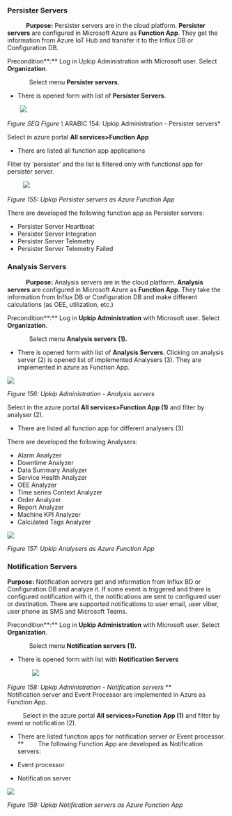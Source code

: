 ﻿### **Persister Servers**
`      `**Purpose:** Persister servers are in the cloud platform. **Persister servers** are configured in Microsoft Azure as **Function App**. They get the information from Azure IoT Hub and transfer it to the Influx DB or Configuration DB.

Precondition**:** Log in Upkip Administration with Microsoft user. Select **Organization**.

`       `Select menu **Persister servers.**

- There is opened form with list of **Persister Servers**.   

`    `![](Aspose.Words.0026e4dc-4cb1-409d-91ad-eda9ac21484a.001.png)

*Figure  SEQ Figure \\* ARABIC 154: Upkip Administration - Persister servers*



Select in azure portal **All services>Function App**

- There are listed all function app applications

Filter by ‘persister’ and the list is filtered only with functional app for persister server.

`     `![](Aspose.Words.0026e4dc-4cb1-409d-91ad-eda9ac21484a.002.png)

*Figure 155: Upkip Persister servers as Azure Function App*

There are developed the following function app as Persister servers:

- Persister Server Heartbeat
- Persister Server Integration
- Persister Server Telemetry
- Persister Server Telemetry Failed

### **Analysis Servers**
`      `**Purpose:** Analysis servers are in the cloud platform. **Analysis servers** are configured in Microsoft Azure as **Function App**. They take the information from Influx DB or Configuration DB and make different calculations (as OEE, utilization, etc.)

Precondition**:** Log in **Upkip Administration** with Microsoft user. Select **Organization**.

`       `Select menu **Analysis servers (1).**

- There is opened form with list of **Analysis Servers**.   Clicking on analysis server (2) is opened list of implemented Analysers (3). They are implemented in azure as Function App. 

![](Aspose.Words.0026e4dc-4cb1-409d-91ad-eda9ac21484a.003.png)

*Figure 156: Upkip Administration - Analysis servers*

Select in the azure portal **All services>Function App (1)** and filter by analyser (2).

- There are listed all function app for different analysers (3)

There are developed the following Analysers:

- Alarm Analyzer
- Downtime Analyzer
- Data Summary Analyzer
- Service Health Analyzer
- OEE Analyzer
- Time series Context Analyzer
- Order Analyzer
- Report Analyzer
- Machine KPI Analyzer
- Calculated Tags Analyzer

![](Aspose.Words.0026e4dc-4cb1-409d-91ad-eda9ac21484a.004.png)

*Figure 157: Upkip Analysers as Azure Function App*


### **Notification Servers**
**Purpose:** Notification servers get and information from Influx BD or Configuration DB and analyze it.  If some event is triggered and there is configured notification with it, the notifications are sent to configured user or destination. There are supported notifications to user email, user viber, user phone as SMS and Microsoft Teams.

Precondition**:** Log in **Upkip Administration** with Microsoft user. Select **Organization**.

`       `Select menu **Notification servers (1).**

- There is opened form with list with **Notification Servers**

`        `**![](Aspose.Words.0026e4dc-4cb1-409d-91ad-eda9ac21484a.003.png)**

*Figure 158: Upkip Administration - Notification servers*
**
`        `Notification server and Event Processor are implemented in Azure as Function App.

`     `Select in the azure portal **All services>Function App (1)** and filter by event or notification (2).

- There are listed function apps for notification server or Event processor.
**
`    `The following Function App are developed as Notification servers:

- Event processor
- Notification server

![](Aspose.Words.0026e4dc-4cb1-409d-91ad-eda9ac21484a.005.png)

*Figure 159: Upkip Notification servers as Azure Function App*




